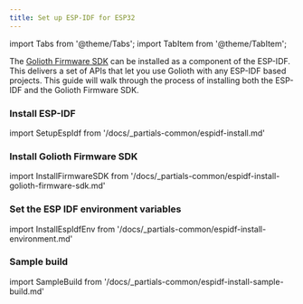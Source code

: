 ```yaml
---
title: Set up ESP-IDF for ESP32
---
```


import Tabs from '@theme/Tabs';
import TabItem from '@theme/TabItem';

The [Golioth Firmware SDK](https://github.com/golioth/golioth-firmware-sdk) can be
installed as a component of the ESP-IDF. This delivers a set of APIs that let
you use Golioth with any ESP-IDF based projects. This guide will walk through
the process of installing both the ESP-IDF and the Golioth Firmware SDK.

### Install ESP-IDF

import SetupEspIdf from '/docs/_partials-common/espidf-install.md'

<SetupEspIdf/>

### Install Golioth Firmware SDK

import InstallFirmwareSDK from '/docs/_partials-common/espidf-install-golioth-firmware-sdk.md'

<InstallFirmwareSDK/>

### Set the ESP IDF environment variables

import InstallEspIdfEnv from '/docs/_partials-common/espidf-install-environment.md'

<InstallEspIdfEnv/>

### Sample build

import SampleBuild from '/docs/_partials-common/espidf-install-sample-build.md'

<SampleBuild />
